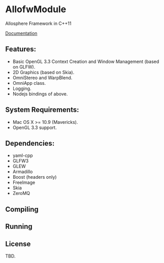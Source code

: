 # AllofwModule

Allosphere Framework in C++11

[Documentation](docs/index.md)

## Features:

- Basic OpenGL 3.3 Context Creation and Window Management (based on GLFW).
- 2D Graphics (based on Skia).
- OmniStereo and WarpBlend.
- OmniApp class.
- Logging.
- Nodejs bindings of above.

## System Requirements:

- Mac OS X >= 10.9 (Mavericks).
- OpenGL 3.3 support.

## Dependencies:

- yaml-cpp
- GLFW3
- GLEW
- Armadillo
- Boost (headers only)
- FreeImage
- Skia
- ZeroMQ

## Compiling

## Running

## License

TBD.
